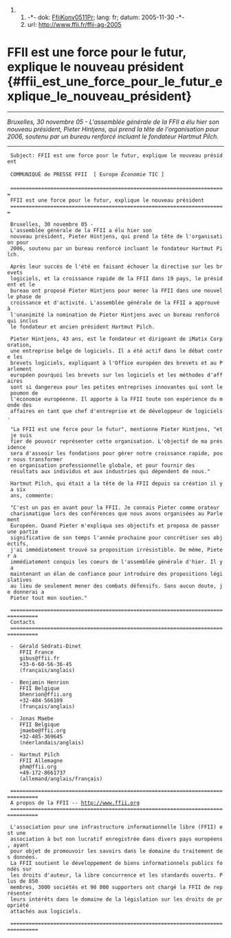 1.  1.  -\*- dok: [FfiiKonv0511Pr](FfiiKonv0511Pr "wikilink"); lang: fr;
        datum: 2005-11-30 -\*-
    2.  url: <http://www.ffii.fr/ffii-ag-2005>

# FFII est une force pour le futur, explique le nouveau président {#ffii_est_une_force_pour_le_futur_explique_le_nouveau_président}

------------------------------------------------------------------------

*Bruxelles, 30 novembre 05 - L\'assemblée générale de la FFII a élu hier
son nouveau président, Pieter Hintjens, qui prend la tête de
l\'organisation pour 2006, soutenu par un bureau renforcé incluant le
fondateur Hartmut Pilch.*

------------------------------------------------------------------------

` Subject: FFII est une force pour le futur, explique le nouveau président`

` COMMUNIQUÉ de PRESSE FFII  [ Europe `*`Économie`*` TIC ]`\
` `\
` ======================================================================`\
` FFII est une force pour le futur, explique le nouveau président`\
` ======================================================================`

` Bruxelles, 30 novembre 05 - L'assemblée générale de la FFII a élu hier son`\
` nouveau président, Pieter Hintjens, qui prend la tête de l'organisation pour`\
` 2006, soutenu par un bureau renforcé incluant le fondateur Hartmut Pilch.`

` Après leur succès de l'été en faisant échouer la directive sur les brevets`\
` logiciels, et la croissance rapide de la FFII dans 19 pays, le président et le`\
` bureau ont proposé Pieter Hintjens pour mener la FFII dans une nouvelle phase de`\
` croissance et d'activité. L'assemblée générale de la FFII a approuvé à`\
` l'unanimité la nomination de Pieter Hintjens avec un bureau renforcé qui inclus`\
` le fondateur et ancien président Hartmut Pilch.`

` Pieter Hintjens, 43 ans, est le fondateur et dirigeant de iMatix Corporation,`\
` une entreprise belge de logiciels. Il a été actif dans le débat contre les`\
` brevets logiciels, expliquant à l'Office européen des brevets et au Parlement`\
` européen pourquoi les brevets sur les logiciels et les méthodes d'affaires`\
` sont si dangereux pour les petites entreprises innovantes qui sont le poumon de`\
` l'économie européenne. Il apporte à la FFII toute son expérience du monde des`\
` affaires en tant que chef d'entreprise et de développeur de logiciels.`

` "La FFII est une force pour le futur", mentionne Pieter Hintjens, "et je suis`\
` fier de pouvoir représenter cette organisation. L'objectif de ma présidence`\
` sera d'asseoir les fondations pour gérer notre croissance rapide, pour nous transformer`\
` en organisation professionnelle globale, et pour fournir des`\
` résultats aux individus et aux industries qui dépendent de nous."`

` Hartmut Pilch, qui était a la tête de la FFII depuis sa création il y a six`\
` ans, commente:`

` "C'est un pas en avant pour la FFII. Je connais Pieter comme orateur`\
` charismatique lors des conférences que nous avons organisées au Parlement`\
` Européen. Quand Pieter m'expliqua ses objectifs et proposa de passer une partie`\
` significative de son temps l'année prochaine pour concrétiser ses objectifs,`\
` j'ai immédiatement trouvé sa proposition irrésistible. De même, Pieter a`\
` immédiatement conquis les coeurs de l'assemblée générale d'hier. Il y a`\
` maintenant un élan de confiance pour introduire des propositions législatives`\
` au lieu de seulement mener des combats défensifs. Sans aucun doute, je donnerai a`\
` Pieter tout mon soutien."`

` ===============================================================================`\
` Contacts`\
` ===============================================================================`

` -  Gérald Sédrati-Dinet`\
`    FFII France`\
`    gibus@ffii.fr`\
`    +33-6-60-56-36-45`\
`    (français/anglais)`

` -  Benjamin Henrion`\
`    FFII Belgique`\
`    bhenrion@ffii.org`\
`    +32-484-566109`\
`    (français/anglais)`

` -  Jonas Maebe`\
`    FFII Belgique`\
`    jmaebe@ffii.org`\
`    +32-485-369645`\
`    (néerlandais/anglais)`

` -  Hartmut Pilch`\
`    FFII Allemagne`\
`    phm@ffii.org`\
`    +49-172-8661737`\
`    (allemand/anglais/français)`

` ===============================================================================`\
` A propos de la FFII -- `[`http://www.ffii.org`](http://www.ffii.org)\
` ===============================================================================`

` L'association pour une infrastructure informationnelle libre (FFII) est une`\
` association à but non lucratif enregistrée dans divers pays européens, ayant`\
` pour objet de promouvoir les savoirs dans le domaine du traitement des données.`\
` La FFII soutient le développement de biens informationnels publics fondés sur`\
` les droits d'auteur, la libre concurrence et les standards ouverts. Plus de 850`\
` membres, 3000 sociétés et 90 000 supporters ont chargé la FFII de représenter`\
` leurs intérêts dans le domaine de la législation sur les droits de propriété`\
` attachés aux logiciels.`

` ===============================================================================`
